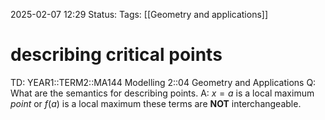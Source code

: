 2025-02-07 12:29
Status: 
Tags: [[Geometry and applications]]
# describing critical points

TD: YEAR1::TERM2::MA144 Modelling 2::04 Geometry and Applications
Q: What are the semantics for describing points.
A: $x=a$ is a local maximum _point_ 
or
$f(a)$ is a local maximum
these terms are **NOT** interchangeable.
<!--ID: 1738931762053-->

